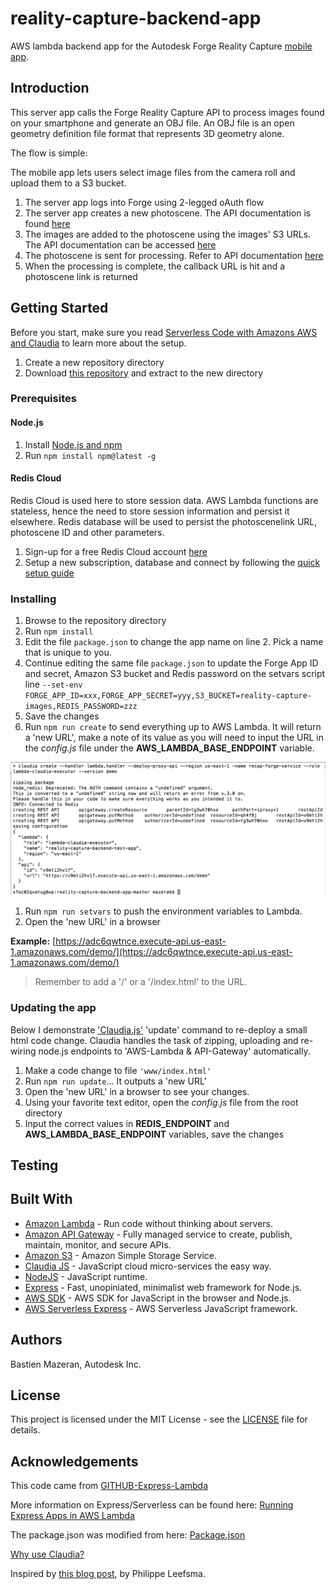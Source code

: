 # reality-capture-backend-app

AWS lambda backend app for the Autodesk Forge Reality Capture [mobile app](https://github.com/mazerab/reality-capture-mobile-app).

## Introduction

This server app calls the Forge Reality Capture API to process images found on your smartphone and generate an OBJ file. An OBJ file is an open geometry definition file format that represents 3D geometry alone. 

The flow is simple:

The mobile app lets users select image files from the camera roll and upload them to a S3 bucket.

1. The server app logs into Forge using 2-legged oAuth flow
1. The server app creates a new photoscene. The API documentation is found [here](https://developer.autodesk.com/en/docs/reality-capture/v1/reference/http/photoscene-POST/)
1. The images are added to the photoscene using the images' S3 URLs. The API documentation can be accessed [here](https://developer.autodesk.com/en/docs/reality-capture/v1/reference/http/file-POST/)
1. The photoscene is sent for processing. Refer to API documentation [here](https://developer.autodesk.com/en/docs/reality-capture/v1/reference/http/photoscene-:photosceneid-POST/)
1. When the processing is complete, the callback URL is hit and a photoscene link is returned

## Getting Started

Before you start, make sure you read [Serverless Code with Amazons AWS and Claudia](https://vincetocco.com/serverless-code/) to learn more about the setup.

1. Create a new repository directory
1. Download [this repository](https://github.com/mazerab/reality-capture-backend-app/archive/master.zip) and extract to the new directory

### Prerequisites

#### Node.js

1. Install [Node.js and npm](https://www.npmjs.com/get-npm)
1. Run `npm install npm@latest -g`

#### Redis Cloud

Redis Cloud is used here to store session data. AWS Lambda functions are stateless, hence the need to store session information and persist it elsewhere. Redis database will be used to persist the photoscenelink URL, photoscene ID and other parameters. 

1. Sign-up for a free Redis Cloud account [here](https://app.redislabs.com/#/sign-up/cloud)
1. Setup a new subscription, database and connect by following the [quick setup guide](https://redislabs.com/redis-cloud-documentation/quick-setup-redis-cloud/)


### Installing

1. Browse to the repository directory
1. Run `npm install`
1. Edit the file `package.json` to change the app name on line 2. Pick a name that is unique to you.
1. Continue editing the same file `package.json` to update the Forge App ID and secret, Amazon S3 bucket and Redis password on the setvars script line  `--set-env FORGE_APP_ID=xxx,FORGE_APP_SECRET=yyy,S3_BUCKET=reality-capture-images,REDIS_PASSWORD=zzz`
1. Save the changes
1. Run `npm run create` to send everything up to AWS Lambda. It will return a 'new URL', make a note of its value as you will need to input the URL in the *config.js* file under the **AWS_LAMBDA_BASE_ENDPOINT** variable.

![npm run create](/www/assets/npm-run-create.png)
1. Run `npm run setvars` to push the environment variables to Lambda.
1. Open the 'new URL' in a browser

**Example:** [https://adc6qwtnce.execute-api.us-east-1.amazonaws.com/demo/](https://adc6qwtnce.execute-api.us-east-1.amazonaws.com/demo/)

> Remember to add a '/' or a '/index.html' to the URL.

### Updating the app

Below I demonstrate ['Claudia.js'](https://claudiajs.com/tutorials/serverless-express.html) 'update' command to re-deploy a small html code change. Claudia handles the task of zipping, uploading and re-wiring node.js endpoints to 'AWS-Lambda & API-Gateway' automatically. 

1. Make a code change to file ```'www/index.html'```
1. Run `npm run update`... It outputs a 'new URL'
1. Open the 'new URL' in a browser to see your changes.
1. Using your favorite text editor, open the *config.js* file from the root directory
1. Input the correct values in **REDIS_ENDPOINT** and **AWS_LAMBDA_BASE_ENDPOINT** variables, save the changes

## Testing

## Built With
* [Amazon Lambda](https://aws.amazon.com/lambda/) - Run code without thinking about servers.
* [Amazon API Gateway](https://aws.amazon.com/api-gateway) - Fully managed service to create, publish, maintain, monitor, and secure APIs.
* [Amazon S3](https://aws.amazon.com/s3) - Amazon Simple Storage Service.
* [Claudia JS](https://claudiajs.com/) - JavaScript cloud micro-services the easy way.
* [NodeJS](https://nodejs.org/en/) - JavaScript runtime.
* [Express](http://expressjs.com/) - Fast, unopiniated, minimalist web framework for Node.js.
* [AWS SDK](https://github.com/aws/aws-sdk-js) - AWS SDK for JavaScript in the browser and Node.js.
* [AWS Serverless Express](https://github.com/awslabs/aws-serverless-express) - AWS Serverless JavaScript framework.

## Authors

Bastien Mazeran, Autodesk Inc.

## License

This project is licensed under the MIT License - see the [LICENSE](LICENSE) file for details. 

## Acknowledgements

This code came from [GITHUB-Express-Lambda](https://github.com/claudiajs/example-projects/tree/master/express-app-lambda)

More information on Express/Serverless can be found here:
[Running Express Apps in AWS Lambda](https://claudiajs.com/tutorials/serverless-express.html)  

The package.json was modified from here: [Package.json](
https://vincetocco.com/serverless-code/)

[Why use Claudia?](https://github.com/claudiajs/claudia/blob/master/FAQ.md)

Inspired by [this blog post](https://forge.autodesk.com/blog/running-forge-viewer-aws-lambda-server-and-api-gateway), by Philippe Leefsma.
